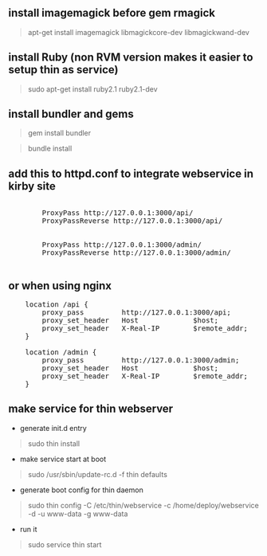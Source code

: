 ## install imagemagick before gem rmagick

> apt-get install imagemagick libmagickcore-dev libmagickwand-dev

## install Ruby (non RVM version makes it easier to setup thin as service)

> sudo apt-get install ruby2.1 ruby2.1-dev

## install bundler and gems

> gem install bundler

> bundle install
                
## add this to httpd.conf to integrate webservice in kirby site
    
<pre>
 	<Location /api/>
   		ProxyPass http://127.0.0.1:3000/api/
    	ProxyPassReverse http://127.0.0.1:3000/api/
	</Location>
 	<Location /admin/>
   		ProxyPass http://127.0.0.1:3000/admin/
    	ProxyPassReverse http://127.0.0.1:3000/admin/
	</Location>
</pre>      

## or when using nginx
         
<pre>
	location /api {
    	proxy_pass         http://127.0.0.1:3000/api;
		proxy_set_header   Host             $host;
		proxy_set_header   X-Real-IP        $remote_addr;
  	}

	location /admin {
    	proxy_pass         http://127.0.0.1:3000/admin;
    	proxy_set_header   Host             $host;
        proxy_set_header   X-Real-IP        $remote_addr;
	}
</pre>

## make service for thin webserver

* generate init.d entry
> sudo thin install    
                                             
* make service start at boot
> sudo /usr/sbin/update-rc.d -f thin defaults   
                            
* generate boot config for thin daemon
> sudo thin config -C /etc/thin/webservice -c /home/deploy/webservice -d -u www-data -g www-data 

* run it
> sudo service thin start



 